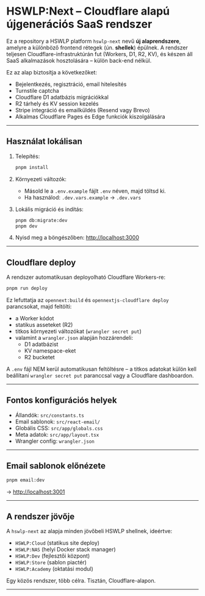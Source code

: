 # HSWLP:Next – Cloudflare alapú újgenerációs SaaS rendszer

Ez a repository a HSWLP platform `hswlp-next` nevű **új alaprendszere**, amelyre a különböző frontend rétegek (ún. **shellek**) épülnek. A rendszer teljesen Cloudflare-infrastruktúrán fut (Workers, D1, R2, KV), és készen áll SaaS alkalmazások hosztolására – külön back-end nélkül.

Ez az alap biztosítja a következőket:

- Bejelentkezés, regisztráció, email hitelesítés
- Turnstile captcha
- Cloudflare D1 adatbázis migrációkkal
- R2 tárhely és KV session kezelés
- Stripe integráció és emailküldés (Resend vagy Brevo)
- Alkalmas Cloudflare Pages és Edge funkciók kiszolgálására

---

## Használat lokálisan

1. Telepítés:

   ```bash
   pnpm install
   ```

2. Környezeti változók:

   - Másold le a `.env.example` fájlt `.env` néven, majd töltsd ki.
   - Ha használod: `.dev.vars.example` → `.dev.vars`

3. Lokális migráció és indítás:

   ```bash
   pnpm db:migrate:dev
   pnpm dev
   ```

4. Nyisd meg a böngészőben:
   [http://localhost:3000](http://localhost:3000)

---

## Cloudflare deploy

A rendszer automatikusan deployolható Cloudflare Workers-re:

```bash
pnpm run deploy
```

Ez lefuttatja az `opennext:build` és `opennextjs-cloudflare deploy` parancsokat, majd feltölti:

- a Worker kódot
- statikus asseteket (R2)
- titkos környezeti változókat (`wrangler secret put`)
- valamint a `wrangler.json` alapján hozzárendeli:
  - D1 adatbázist
  - KV namespace-eket
  - R2 bucketet

A `.env` fájl NEM kerül automatikusan feltöltésre – a titkos adatokat külön kell beállítani `wrangler secret put` paranccsal vagy a Cloudflare dashboardon.

---

## Fontos konfigurációs helyek

- Állandók: `src/constants.ts`
- Email sablonok: `src/react-email/`
- Globális CSS: `src/app/globals.css`
- Meta adatok: `src/app/layout.tsx`
- Wrangler config: `wrangler.json`

---

## Email sablonok előnézete

```bash
pnpm email:dev
```

→ [http://localhost:3001](http://localhost:3001)

---

## A rendszer jövője

A `hswlp-next` az alapja minden jövőbeli HSWLP shellnek, ideértve:

- `HSWLP:Cloud` (statikus site deploy)
- `HSWLP:NAS` (helyi Docker stack manager)
- `HSWLP:Dev` (fejlesztői központ)
- `HSWLP:Store` (sablon piactér)
- `HSWLP:Academy` (oktatási modul)

Egy közös rendszer, több célra.
Tisztán, Cloudflare-alapon.

---
